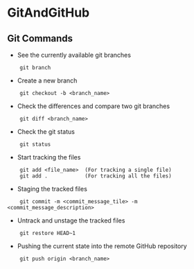 # GitAndGitHub

## Git Commands

- See the currently available git branches 

``` 
    git branch 
```

- Create a new branch 

``` 
    git checkout -b <branch_name> 
```

- Check the differences and compare two git branches

``` 
    git diff <branch_name>  
```

- Check the git status

``` 
    git status 
```

- Start tracking the files

``` 
    git add <file_name>  (For tracking a single file)
    git add .            (For tracking all the files)
```

- Staging the tracked files

``` 
    git commit -m <commit_message_tile> -m <commit_message_description> 
```

- Untrack and unstage the tracked files

```
    git restore HEAD~1 
```

- Pushing the current state into the remote GitHub repository

``` 
    git push origin <branch_name>   
```